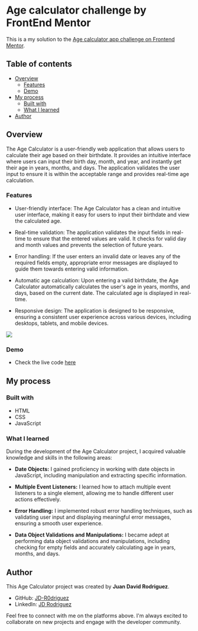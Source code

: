 # Age calculator challenge by FrontEnd Mentor

This is a my solution to the [Age calculator app challenge on Frontend Mentor](https://www.frontendmentor.io/challenges/age-calculator-app-dF9DFFpj-Q). 

## Table of contents

- [Overview](#overview)
  - [Features](#features)
  - [Demo](#demo)
- [My process](#my-process)
  - [Built with](#built-with)
  - [What I learned](#what-i-learned)
- [Author](#author)

## Overview

The Age Calculator is a user-friendly web application that allows users to calculate their age based on their birthdate. It provides an intuitive interface where users can input their birth day, month, and year, and instantly get their age in years, months, and days. The application validates the user input to ensure it is within the acceptable range and provides real-time age calculation.


### Features

- User-friendly interface: The Age Calculator has a clean and intuitive user interface, making it easy for users to input their birthdate and view the calculated age.

- Real-time validation: The application validates the input fields in real-time to ensure that the entered values are valid. It checks for valid day and month values and prevents the selection of future years.

- Error handling: If the user enters an invalid date or leaves any of the required fields empty, appropriate error messages are displayed to guide them towards entering valid information.

- Automatic age calculation: Upon entering a valid birthdate, the Age Calculator automatically calculates the user's age in years, months, and days, based on the current date. The calculated age is displayed in real-time.

- Responsive design: The application is designed to be responsive, ensuring a consistent user experience across various devices, including desktops, tablets, and mobile devices.

![](./assets/images/screen-shot.png.png)

### Demo

- Check the live code [here](https://jd-r0driguez.github.io/age-calculator-app/)

## My process

### Built with

- HTML
- CSS
- JavaScript

### What I learned

During the development of the Age Calculator project, I acquired valuable knowledge and skills in the following areas:

- **Date Objects:** I gained proficiency in working with date objects in JavaScript, including manipulation and extracting specific information.

- **Multiple Event Listeners:** I learned how to attach multiple event listeners to a single element, allowing me to handle different user actions effectively.

- **Error Handling:** I implemented robust error handling techniques, such as validating user input and displaying meaningful error messages, ensuring a smooth user experience.

- **Data Object Validations and Manipulations:** I became adept at performing data object validations and manipulations, including checking for empty fields and accurately calculating age in years, months, and days.

## Author

This Age Calculator project was created by **Juan David Rodriguez**.

- GitHub: [JD-R0driguez](https://github.com/JD-R0driguez)
- LinkedIn: [JD Rodriguez](https://www.linkedin.com/in/juandavid-rodriguez/)

Feel free to connect with me on the platforms above. I'm always excited to collaborate on new projects and engage with the developer community.
